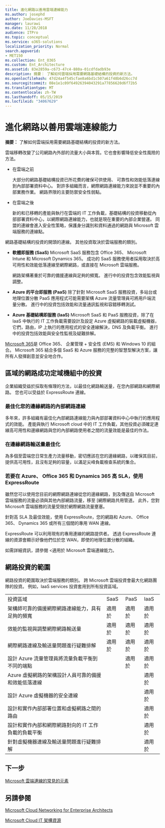 ```yaml
---
title: 進化網路以善用雲端連線能力
ms.author: josephd
author: JoeDavies-MSFT
manager: laurawi
ms.date: 11/28/2018
audience: ITPro
ms.topic: conceptual
ms.service: o365-solutions
localization_priority: Normal
search.appverid:
- MET150
ms.collection: Ent_O365
ms.custom: Ent_Architecture
ms.assetid: 83e2859a-c673-47c4-880a-01cdfdadb93e
description: 摘要： 了解如何雲端採用需要網路基礎結構的投資的新方法。
ms.openlocfilehash: 47d24a4f545cfae8a6bd1c507a61f48b6d26cc7d
ms.sourcegitcommit: 08e1e1c09f64926394043291a77856620d6f72b5
ms.translationtype: MT
ms.contentlocale: zh-TW
ms.lasthandoff: 05/15/2019
ms.locfileid: "34067629"
---
```

# <a name="evolving-your-network-for-cloud-connectivity"></a>進化網路以善用雲端連線能力

 **摘要：** 了解如何雲端採用需要網路基礎結構的投資的新方法。
  
雲端移轉改變了公司網路內外部的流量大小與本質。它也會影響降低安全性風險的方法。
  
- 在雲端之前
    
    大部分的網路基礎結構投資已所花費的確保可供使用、 可靠性和效能低落連線到內部部署資料中心。 對許多組織而言，網際網路連線能力來說並不重要的內部業務作業。 網路界限的主要防禦安全性弱點。
    
- 在雲端之後
    
    新的和已移轉的產能與執行在雲端的 IT 工作負載，基礎結構的投資移動從內部部署資料中心，以網際網路連線能力，也就是現在重要的內部企業營運。 同盟的連線會進入安全性策略，保護身分識別和資料通過的網路與 Microsoft 雲端服務的連線點。
    
網路基礎結構的投資的開頭的連線。 其他投資取決於雲端服務的類別。
  
- **軟體即服務 (SaaS)** Microsoft SaaS 服務包含 Office 365、 Microsoft Intune 和 Microsoft Dynamics 365。 成功的 SaaS 服務使用者採用取決於高可用性和效能低落連線至網際網路，或直接在 Microsoft 雲端服務。
    
    網路架構著重於可靠的備援連線與足夠的頻寬。 進行中的投資包含效能監視與調整。
    
- **Azure 的平台即服務 (PaaS)** 除了針對 Microsoft SaaS 服務投資，多站台或地理位置分散 PaaS 應用程式可能需要架構 Azure 流量管理員可將用戶端流量分散。 進行中的投資包括效能和流量通訊監視和容錯移轉測試。
    
- **Azure 基礎結構即服務 (IaaS)** Microsoft SaaS 和 PaaS 服務投資，除了在 IaaS 中執行的 IT 工作負載需要設計及設定 Azure 虛擬網路的裝載虛擬機器，它們，路由，IP 上執行的應用程式的安全連線解決，DNS 及負載平衡。 進行中的投資包括效能與安全性監視及疑難排解。

[Microsoft 365](https://www.microsoft.com/microsoft-365)是 Office 365、 企業管理 + 安全性 (EMS) 和 Windows 10 的組合。 Microsoft 365 結合多個 SaaS 和 Azure 服務的完整的智慧型解決方案，讓所有人發揮創意並安全地合作。
    
## <a name="areas-of-networking-investment-for-success-in-the-cloud"></a>區域的網路成功定域機組中的投資

企業組織受益於採取有條理的方法，以最佳化網路輸送量，在您內部網路和網際網路。 您也可以受益於 ExpressRoute 連線。
  
### <a name="optimize-intranet-connectivity-to-your-edge-network"></a>最佳化您的邊緣網路的內部網路連線

多年來，許多組織有最佳化內部網路連線能力與內部部署資料中心中執行的應用程式的效能。 產能與執行 Microsoft cloud 中的 IT 工作負載，其他投資必須確定連線高可用性和邊緣網路與您的內部網路使用者之間的流量效能是最佳的作法。
  
### <a name="optimize-throughput-at-your-edge-network"></a>在邊緣網路輸送量最佳化

為多個至雲端您日常生產力流量移動，密切應該在您的邊緣網路，以確保其目前，提供高可用性，且沒有足夠的容量，以滿足尖峰負載檢查系統的集合。
  
### <a name="for-a-high-sla-to-azure-office-365-and-dynamics-365-use-expressroute"></a>若要在 Azure、 Office 365 和 Dynamics 365 高 SLA，使用 ExpressRoute

雖然您可以使用您目前的網際網路連線從您的邊緣網路，到及傳送自 Microsoft 雲端服務的流量必須與其他內部網路流量，移至 [網際網路共用管道。 此外，您對 Microsoft 雲端服務的流量受限於網際網路流量壅塞。
  
針對高 SLA 及最佳效能，使用 ExpressRoute，您的網路和 Azure、 Office 365、 Dynamics 365 或所有三個間的專用 WAN 連線。 
  
ExpressRoute 可以利用現有的專用連線的網路提供者。 透過 ExpressRoute 連線的資源會顯示好像他們位於您 WAN，即使的地理位置分散的組織。
  
如需詳細資訊，請參閱 <<c0>適用於 Microsoft 雲端連線能力。
  
## <a name="scope-of-network-investments"></a>網路投資的範圍

網路投資的範圍取決於雲端服務的類別。 跨 Microsoft 雲端投資會最大化網路團隊的投資。 例如，IaaS services 投資套用到所有投資區域。
  
|||||
|:-----|:-----|:-----|:-----|
|投資區域  <br/> |SaaS  <br/> |PaaS  <br/> |IaaS  <br/> |
|架構師可靠的備援網際網路連線能力，具有足夠的頻寬  <br/> |適用於  <br/> |適用於  <br/> |適用於  <br/> |
|效能的監視與調整網際網路輸送量  <br/> |適用於  <br/> |適用於  <br/> |適用於  <br/> |
|網際網路連線及輸送量問題進行疑難排解  <br/> |適用於  <br/> |適用於  <br/> |適用於  <br/> |
|設計 Azure 流量管理員將流量負載平衡到不同的端點  <br/> ||適用於  <br/> |適用於  <br/> |
|Azure 虛擬網路的架構設計人員可靠的備援和效能低落連線  <br/> |||適用於  <br/> |
|設計 Azure 虛擬機器的安全連線  <br/> |||適用於  <br/> |
|設計和實作內部部署位置和虛擬網路之間的路由  <br/> |||適用於  <br/> |
|設計和實作內部和網際網路對向的 IT 工作負載的負載平衡  <br/> |||適用於  <br/> |
|針對虛擬機器連線及輸送量問題進行疑難排解  <br/> |||適用於  <br/> |
   
## <a name="next-step"></a>下一步

[Microsoft 雲端連線的常見的元素](common-elements-of-microsoft-cloud-connectivity.md)

## <a name="see-also"></a>另請參閱

[Microsoft Cloud Networking for Enterprise Architects](microsoft-cloud-networking-for-enterprise-architects.md)
  
[Microsoft Cloud IT 架構資源](microsoft-cloud-it-architecture-resources.md)



